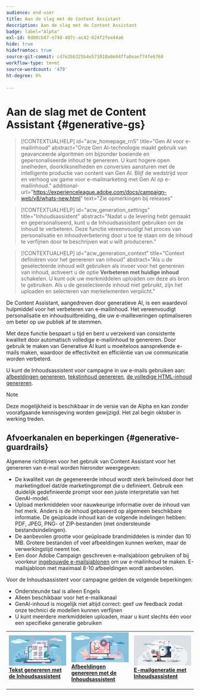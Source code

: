 ```yaml
---
audience: end-user
title: Aan de slag met de Content Assistant
description: Aan de slag met de Content Assistant
badge: label="Alpha"
exl-id: 0d00cb47-e740-407c-ac42-824f2fee44a6
hide: true
hidefromtoc: true
source-git-commit: cd7e2bb325b4e571018a8e04ffa0eaef74fe6768
workflow-type: tm+mt
source-wordcount: '479'
ht-degree: 0%

---
```


# Aan de slag met de Content Assistant {#generative-gs}

>[!CONTEXTUALHELP]
>id="acw_homepage_rn5"
>title="Gen AI voor e-mailinhoud"
>abstract="Onze Gen AI-technologie maakt gebruik van geavanceerde algoritmen om bijzonder boeiende en gepersonaliseerde inhoud te genereren. U kunt hogere open snelheden, doorkliksnelheden en conversies aansturen met de intelligente productie van content van Gen AI. Blijf de wedstrijd voor en verhoog uw game voor e-mailmarketing met Gen AI op e-mailinhoud."
>additional-url="https://experienceleague.adobe.com/docs/campaign-web/v8/whats-new.html" text="Zie opmerkingen bij releases"

>[!CONTEXTUALHELP]
>id="acw_generation_settings"
>title="Inhoudsassistent"
>abstract="Nadat u de levering hebt gemaakt en gepersonaliseerd, kunt u de Inhoudsassistent gebruiken om de inhoud te verbeteren. Deze functie vereenvoudigt het proces van personalisatie en inhoudverbetering door u toe te staan om de inhoud te verfijnen door te beschrijven wat u wilt produceren."


>[!CONTEXTUALHELP]
>id="acw_generation_context"
>title="Context definiëren voor het genereren van inhoud"
>abstract="Als u de geselecteerde inhoud wilt gebruiken als invoer voor het genereren van inhoud, activeert u de optie **Verbeteren met huidige inhoud** schakelen. U kunt ook uw merkmiddelen uploaden om deze als bron te gebruiken. Als u de geselecteerde inhoud niet gebruikt, zijn het uploaden en selecteren van merkelementen verplicht."

De Content Assistant, aangedreven door generatieve AI, is een waardevol hulpmiddel voor het verbeteren van e-mailinhoud. Het vereenvoudigt personalisatie en inhoudsuitbreiding, die uw e-mailleveringen optimaliseren om beter op uw publiek af te stemmen.

Met deze functie bespaart u tijd en bent u verzekerd van consistente kwaliteit door automatisch volledige e-mailinhoud te genereren. Door gebruik te maken van Generative AI kunt u moeiteloos aansprekende e-mails maken, waardoor de effectiviteit en efficiëntie van uw communicatie worden verbeterd.


U kunt de Inhoudsassistent voor campagne in uw e-mails gebruiken aan: [afbeeldingen genereren](generative-image.md), [tekstinhoud genereren](generative-content.md), [de volledige HTML-inhoud genereren](generative-email.md).

>[!NOTE]
>
>Deze mogelijkheid is beschikbaar in de versie van de Alpha en kan zonder voorafgaande kennisgeving worden gewijzigd. Het zal begin oktober in werking treden.

## Afvoerkanalen en beperkingen {#generative-guardrails}

Algemene richtlijnen voor het gebruik van Content Assistant voor het genereren van e-mail worden hieronder weergegeven:

* De kwaliteit van de gegenereerde inhoud wordt sterk beïnvloed door het marketingdoel dat/de marketingprompt die u definieert. Gebruik een duidelijk gedefinieerde prompt voor een juiste interpretatie van het GenAI-model. 
* Upload merkmiddelen voor nauwkeurige informatie over de inhoud van het merk. Anders is de inhoud gebaseerd op algemeen beschikbare informatie. De geüploade inhoud kan de volgende indelingen hebben: PDF, JPEG, PNG- of ZIP-bestanden (met ondersteunde bestandsindelingen).
* De aanbevolen grootte voor geüploade brandmiddelen is minder dan 10 MB. Grotere bestanden of veel afbeeldingen kunnen werken, maar de verwerkingstijd neemt toe.
* Een door Adobe Campaign geschreven e-mailsjabloon gebruiken of bij voorkeur [ingebouwde e-mailsjablonen](../email/create-email-templates.md) om uw e-mailinhoud te maken. E-mailsjabloon met maximaal 8-10 afbeeldingen wordt aanbevolen.


Voor de Inhoudsassistent voor campagne gelden de volgende beperkingen:

* Ondersteunde taal is alleen Engels
* Alleen beschikbaar voor het e-mailkanaal
* GenAI-inhoud is mogelijk niet altijd correct: geef uw feedback zodat onze technici de modellen kunnen verfijnen
* U kunt meerdere merkmiddelen uploaden, maar u kunt slechts één voor een specifieke generatie gebruiken



<table style="table-layout:fixed"><tr style="border: 0;">
<td>
<a href="generative-content.md">
<img alt="Tekst genereren" src="assets/do-not-localize/text-genai.jpeg">
</a>
<div>
<a href="generative-content.md"><strong>Tekst genereren met de Inhoudsassistent</strong></a>
</div>
<p>
</td>
<td>
<a href="generative-image.md">
<img alt="Afbeelding genereren" src="assets/do-not-localize/image-genai.jpeg">
</a>
<div><a href="generative-image.md"><strong>Afbeeldingen genereren met de Inhoudsassistent</strong>
</div>
<p>
</td>
<td>
<a href="generative-email.md">
<img alt="E-mailgeneratie" src="assets/do-not-localize/email-genai.jpeg">
</a>
<div>
<a href="generative-email.md"><strong>E-mailgeneratie met Inhoudsassistent</strong></a>
</div>
<p></td>
</tr></table>
